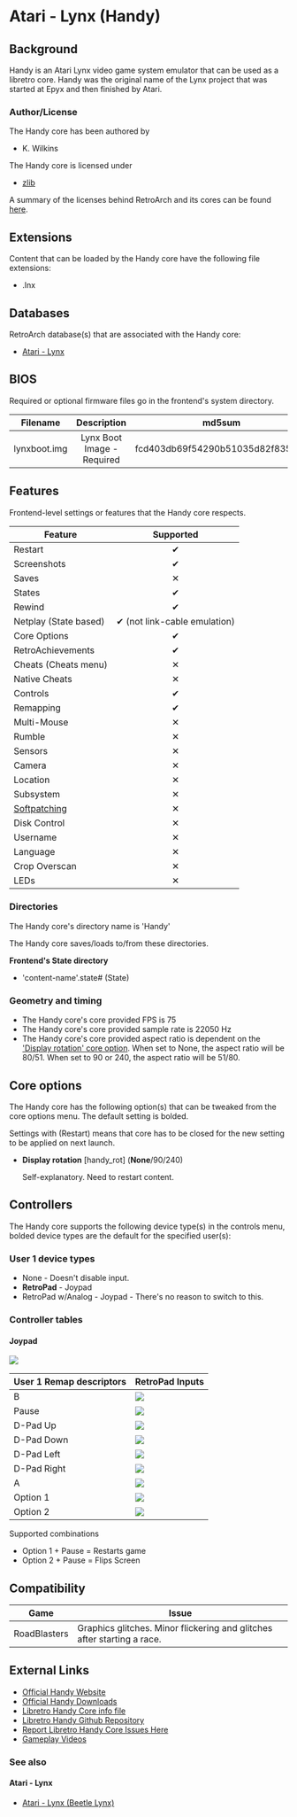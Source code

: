# Atari - Lynx (Handy)

## Background

Handy is an Atari Lynx video game system emulator that can be used as a libretro core.  Handy was the original name of the Lynx project that was started at Epyx and then finished by Atari.

### Author/License

The Handy core has been authored by

- K. Wilkins

The Handy core is licensed under

- [zlib](https://sourceforge.net/projects/handy/)

A summary of the licenses behind RetroArch and its cores can be found [here](../development/licenses.md).

## Extensions

Content that can be loaded by the Handy core have the following file extensions:

- .lnx

## Databases

RetroArch database(s) that are associated with the Handy core:

- [Atari - Lynx](https://github.com/libretro/libretro-database/blob/master/rdb/Atari%20-%20Lynx.rdb)

## BIOS

Required or optional firmware files go in the frontend's system directory.

|   Filename    |    Description             |              md5sum              |
|:-------------:|:--------------------------:|:--------------------------------:|
| lynxboot.img  | Lynx Boot Image - Required | fcd403db69f54290b51035d82f835e7b |

## Features

Frontend-level settings or features that the Handy core respects.

| Feature           | Supported |
|-------------------|:---------:|
| Restart           | ✔         |
| Screenshots       | ✔         |
| Saves             | ✕         |
| States            | ✔         |
| Rewind            | ✔         |
| Netplay (State based) | ✔ (not link-cable emulation) |
| Core Options      | ✔         |
| RetroAchievements | ✔         |
| Cheats (Cheats menu) | ✕         |
| Native Cheats     | ✕         |
| Controls          | ✔         |
| Remapping         | ✔         |
| Multi-Mouse       | ✕         |
| Rumble            | ✕         |
| Sensors           | ✕         |
| Camera            | ✕         |
| Location          | ✕         |
| Subsystem         | ✕         |
| [Softpatching](../guides/softpatching.md) | ✕         |
| Disk Control      | ✕         |
| Username          | ✕         |
| Language          | ✕         |
| Crop Overscan     | ✕         |
| LEDs              | ✕         |

### Directories

The Handy core's directory name is 'Handy'

The Handy core saves/loads to/from these directories.

**Frontend's State directory**

- 'content-name'.state# (State)

### Geometry and timing

- The Handy core's core provided FPS is 75
- The Handy core's core provided sample rate is 22050 Hz
- The Handy core's core provided aspect ratio is dependent on the ['Display rotation' core option](#core-options/). When set to None, the aspect ratio will be 80/51. When set to 90 or 240, the aspect ratio will be 51/80.

## Core options

The Handy core has the following option(s) that can be tweaked from the core options menu. The default setting is bolded.

Settings with (Restart) means that core has to be closed for the new setting to be applied on next launch.

- **Display rotation** [handy_rot] (**None**/90/240)

	Self-explanatory. Need to restart content.

## Controllers

The Handy core supports the following device type(s) in the controls menu, bolded device types are the default for the specified user(s):

### User 1 device types

- None - Doesn't disable input.
- **RetroPad** - Joypad
- RetroPad w/Analog - Joypad - There's no reason to switch to this.

### Controller tables

#### Joypad

![](../image/controller/lynx.png)

| User 1 Remap descriptors | RetroPad Inputs                             |
|--------------------------|---------------------------------------------|
| B                        | ![](../image/retropad/retro_b.png)          |
| Pause                    | ![](../image/retropad/retro_start.png)      |
| D-Pad Up                 | ![](../image/retropad/retro_dpad_up.png)    |
| D-Pad Down               | ![](../image/retropad/retro_dpad_down.png)  |
| D-Pad Left               | ![](../image/retropad/retro_dpad_left.png)  |
| D-Pad Right              | ![](../image/retropad/retro_dpad_right.png) |
| A                        | ![](../image/retropad/retro_a.png)          |
| Option 1                 | ![](../image/retropad/retro_l1.png)         |
| Option 2                 | ![](../image/retropad/retro_r1.png)         |

Supported combinations

- Option 1 + Pause = Restarts game
- Option 2 + Pause = Flips Screen

## Compatibility

| Game         | Issue                                                                   |
|--------------|-------------------------------------------------------------------------|
| RoadBlasters | Graphics glitches. Minor flickering and glitches after starting a race. |

## External Links

- [Official Handy Website](http://handy.sourceforge.net/)
- [Official Handy Downloads](http://handy.sourceforge.net/download.htm)
- [Libretro Handy Core info file](https://github.com/libretro/libretro-super/blob/master/dist/info/handy_libretro.info)
- [Libretro Handy Github Repository](https://github.com/libretro/libretro-handy)
- [Report Libretro Handy Core Issues Here](https://github.com/libretro/libretro-handy/issues)
- [Gameplay Videos](https://www.youtube.com/playlist?list=PLRbgg4gk_0IfDlFKLg0HMDXbn8BrcxbJV)

### See also

#### Atari - Lynx

- [Atari - Lynx (Beetle Lynx)](beetle_lynx.md)
